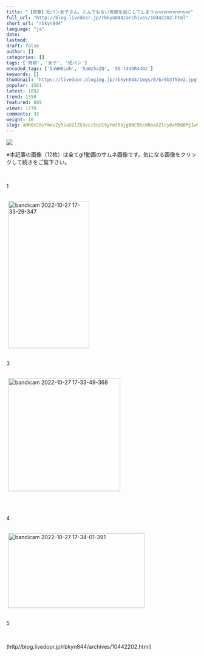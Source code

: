 ```yaml
---
title: "【衝撃】短パン女子さん、とんでもない奇跡を起こしてしまうｗｗｗｗｗｗｗｗ"
full_url: "http://blog.livedoor.jp/rbkyn844/archives/10442202.html"
short_url: "rbkyn844"
language: "ja"
date: 
lastmod: 
draft: false
author: []
categories: []
tags: ['奇跡', '女子', '短パン']
encoded_tags: ['5aWH6Leh', '5aWz5a2Q', '55-t44OR44Oz']
keywords: []
thumbnail: "https://livedoor.blogimg.jp/rbkyn844/imgs/0/b/0b3f5be2.jpg"
popular: 1561
latest: 1892
trend: 1550
featured: 889
views: 1778
comments: 33
weight: 10
slug: aHR0cC8vYmxvZy5saXZlZG9vci5qcC9yYmt5bjg0NC9hcmNoaXZlcy8xMDQ0MjIwMi5odG1s
---
```


![](https://livedoor.blogimg.jp/rbkyn844/imgs/0/b/0b3f5be2.jpg)

<span><p>※本記事の画像（12枚）は全てgif動画のサムネ画像です。気になる画像をクリックして続きをご覧下さい。</p><br><p>1</p><br><a title='ezgif-4-32732da247' target='_blank' href='https//livedoor.blogimg.jp/rbkyn844/imgs/b/1/b1f5cb66.gif'><img class='pict' hspace='5' alt='bandicam 2022-10-27 17-33-29-347' border='0' height='387' width='213' src='https//livedoor.blogimg.jp/rbkyn844/imgs/7/a/7a12a25a.jpg'><br></a><br><p>3</p><br><a title='ezgif-5-59846a099a' target='_blank' href='https//livedoor.blogimg.jp/rbkyn844/imgs/7/6/765d8e8b.gif'><img class='pict' hspace='5' alt='bandicam 2022-10-27 17-33-49-368' border='0' height='297' width='295' src='https//livedoor.blogimg.jp/rbkyn844/imgs/0/c/0cafd422.jpg'><br></a><br> <p class='no-pc'></p> <br><p>4</p><br><a title='ezgif-5-13c1d275a3' target='_blank' href='https//livedoor.blogimg.jp/rbkyn844/imgs/2/d/2d4a383f.gif'><img class='pict' hspace='5' alt='bandicam 2022-10-27 17-34-01-391' border='0' height='197' width='359' src='https//livedoor.blogimg.jp/rbkyn844/imgs/0/0/004b8d29.jpg'><br></a><br><p>5</p><br></span>

(http//blog.livedoor.jp/rbkyn844/archives/10442202.html)
